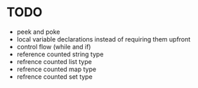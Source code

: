 # TODO

* peek and poke
* local variable declarations
    instead of requiring them upfront
* control flow (while and if)
* reference counted string type
* refrence counted list type
* refrence counted map type
* refrence counted set type
